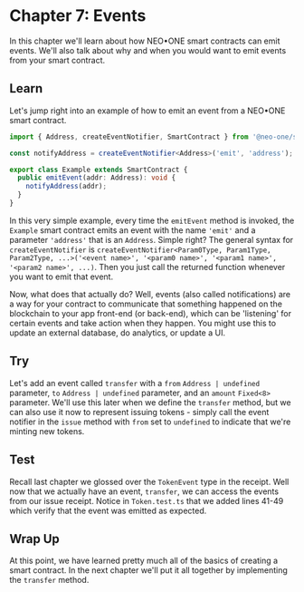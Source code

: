 # Chapter 7: Events

In this chapter we'll learn about how NEO•ONE smart contracts can emit events. We'll also talk about why and when you would want to emit events from your smart contract.

## Learn

Let's jump right into an example of how to emit an event from a NEO•ONE smart contract.

```typescript
import { Address, createEventNotifier, SmartContract } from '@neo-one/smart-contract';

const notifyAddress = createEventNotifier<Address>('emit', 'address');

export class Example extends SmartContract {
  public emitEvent(addr: Address): void {
    notifyAddress(addr);
  }
}
```

In this very simple example, every time the `emitEvent` method is invoked, the `Example` smart contract emits an event with the name `'emit'` and a parameter `'address'` that is an `Address`. Simple right? The general syntax for `createEventNotifier` is `createEventNotifier<Param0Type, Param1Type, Param2Type, ...>('<event name>', '<param0 name>', '<param1 name>', '<param2 name>', ...)`. Then you just call the returned function whenever you want to emit that event.

Now, what does that actually do? Well, events (also called notifications) are a way for your contract to communicate that something happened on the blockchain to your app front-end (or back-end), which can be 'listening' for certain events and take action when they happen. You might use this to update an external database, do analytics, or update a UI.

## Try

Let's add an event called `transfer` with a `from` `Address | undefined` parameter, `to` `Address | undefined` parameter, and an `amount` `Fixed<8>` parameter. We'll use this later when we define the `transfer` method, but we can also use it now to represent issuing tokens - simply call the event notifier in the `issue` method with `from` set to `undefined` to indicate that we're minting new tokens.

## Test

Recall last chapter we glossed over the `TokenEvent` type in the receipt. Well now that we actually have an event, `transfer`, we can access the events from our issue receipt. Notice in `Token.test.ts` that we added lines 41-49 which verify that the event was emitted as expected.

## Wrap Up

At this point, we have learned pretty much all of the basics of creating a smart contract. In the next chapter we'll put it all together by implementing the `transfer` method.
